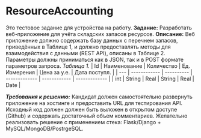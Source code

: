 # ResourceAccounting
Это тестовое задание для устройства на работу.
**Задание:**
Разработать веб-приложение для учёта складских запасов ресурсов. 
**Описание:**
Веб приложение должно содержать базу данных с перечнем запасов, приведённых в
Таблице 1, и должно предоставлять методы для взаимодействия с данными (REST API),
описаны в Таблице 2. Параметры должны приниматься как в JSON, так и в POST формате
параметров запроса.
*Таблица 1.*
| Id  | Наименование | Количество | Ед. Измерения | Цена за у.е. | Дата поступл. |
| --- | ------------ | ---------- | ------------- | ------------ | ------------- |
| int | String       | Real       | String        | Real         | Date          |

***Требования к решению:***
Кандидат должен самостоятельно развернуть приложение на хостинге и предоставить
URL для тестирования API. Исходный код должен должен быть выложен в открытом
доступе (Github) и содержать достаточный объем комментариев. Желательно реализовать
решение с применением стека: Flask/Django + MySQL/MongoDB/PostrgeSQL.


